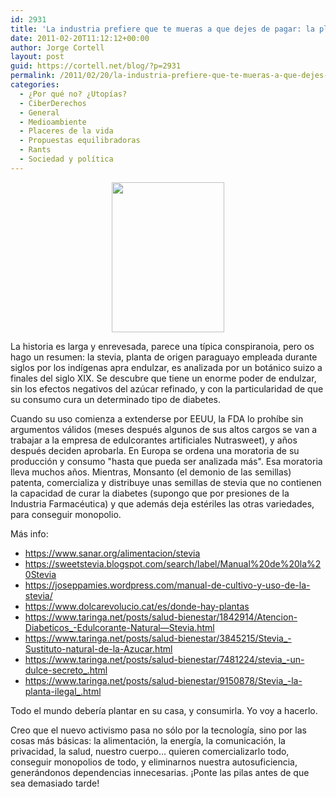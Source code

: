 ```yaml
---
id: 2931
title: 'La industria prefiere que te mueras a que dejes de pagar: la planta prohibida que cura la diabetes'
date: 2011-02-20T11:12:12+00:00
author: Jorge Cortell
layout: post
guid: https://cortell.net/blog/?p=2931
permalink: /2011/02/20/la-industria-prefiere-que-te-mueras-a-que-dejes-de-pagar-la-planta-prohibida-que-cura-la-diabetes/
categories:
  - ¿Por qué no? ¿Utopías?
  - CiberDerechos
  - General
  - Medioambiente
  - Placeres de la vida
  - Propuestas equilibradoras
  - Rants
  - Sociedad y polí­tica
---
```

<p style="text-align: center">
  <img class="aligncenter" title="stevia by waterlilysage" src="https://farm4.static.flickr.com/3139/2557722209_a065bd32f6_m.jpg" alt="" width="180" height="240" />
</p>

La historia es larga y enrevesada, parece una típica conspiranoia, pero os hago un resumen: la stevia, planta de origen paraguayo empleada durante siglos por los indígenas apra endulzar, es analizada por un botánico suizo a finales del siglo XIX. Se descubre que tiene un enorme poder de endulzar, sin los efectos negativos del azúcar refinado, y con la particularidad de que su consumo cura un determinado tipo de diabetes.

Cuando su uso comienza a extenderse por EEUU, la FDA lo prohíbe sin argumentos válidos (meses después algunos de sus altos cargos se van a trabajar a la empresa de edulcorantes artificiales Nutrasweet), y años después deciden aprobarla. En Europa se ordena una moratoria de su producción y consumo "hasta que pueda ser analizada más". Esa moratoria lleva muchos años. Mientras, Monsanto (el demonio de las semillas) patenta, comercializa y distribuye unas semillas de stevia que no contienen la capacidad de curar la diabetes (supongo que por presiones de la Industria Farmacéutica) y que además deja estériles las otras variedades, para conseguir monopolio.

Más info:

  * <a title="https://www.sanar.org/alimentacion/stevia" href="https://www.sanar.org/alimentacion/stevia" target="_blank">https://www.sanar.org/alimentacion/stevia</a>
  * <a title="https://sweetstevia.blogspot.com/search/label/Manual%20de%20la%20Stevia" href="https://sweetstevia.blogspot.com/search/label/Manual%20de%20la%20Stevia" target="_blank">https://sweetstevia.blogspot.com/search/label/Manual%20de%20la%20Stevia</a>
  * <a title="https://joseppamies.wordpress.com/manual-de-cultivo-y-uso-de-la-stevia/" href="https://joseppamies.wordpress.com/manual-de-cultivo-y-uso-de-la-stevia/" target="_blank">https://joseppamies.wordpress.com/manual-de-cultivo-y-uso-de-la-stevia/</a>
  * <a title="https://www.dolcarevolucio.cat/es/donde-hay-plantas" href="https://www.dolcarevolucio.cat/es/donde-hay-plantas" target="_blank">https://www.dolcarevolucio.cat/es/donde-hay-plantas</a>
  * <a title="https://www.taringa.net/posts/salud-bienestar/1842914/Atencion-Diabeticos_-Edulcorante-Natural---Stevia.html" href="https://www.taringa.net/posts/salud-bienestar/1842914/Atencion-Diabeticos_-Edulcorante-Natural---Stevia.html" target="_blank">https://www.taringa.net/posts/salud-bienestar/1842914/Atencion-Diabeticos_-Edulcorante-Natural—Stevia.html</a>
  * <a title="https://www.taringa.net/posts/salud-bienestar/3845215/Stevia_-Sustituto-natural-de-la-Azucar.html" href="https://www.taringa.net/posts/salud-bienestar/3845215/Stevia_-Sustituto-natural-de-la-Azucar.html" target="_blank">https://www.taringa.net/posts/salud-bienestar/3845215/Stevia_-Sustituto-natural-de-la-Azucar.html</a>
  * <a title="https://www.taringa.net/posts/salud-bienestar/7481224/stevia_-un-dulce-secreto_.html" href="https://www.taringa.net/posts/salud-bienestar/7481224/stevia_-un-dulce-secreto_.html" target="_blank">https://www.taringa.net/posts/salud-bienestar/7481224/stevia_-un-dulce-secreto_.html</a>
  * <a title="https://www.taringa.net/posts/salud-bienestar/9150878/Stevia_-la-planta-ilegal_.html" href="https://www.taringa.net/posts/salud-bienestar/9150878/Stevia_-la-planta-ilegal_.html" target="_blank">https://www.taringa.net/posts/salud-bienestar/9150878/Stevia_-la-planta-ilegal_.html</a>

Todo el mundo debería plantar en su casa, y consumirla. Yo voy a hacerlo.

Creo que el nuevo activismo pasa no sólo por la tecnología, sino por las cosas más básicas: la alimentación, la energía, la comunicación, la privacidad, la salud, nuestro cuerpo... quieren comercializarlo todo, conseguir monopolios de todo, y eliminarnos nuestra autosuficiencia, generándonos dependencias innecesarias. ¡Ponte las pilas antes de que sea demasiado tarde!